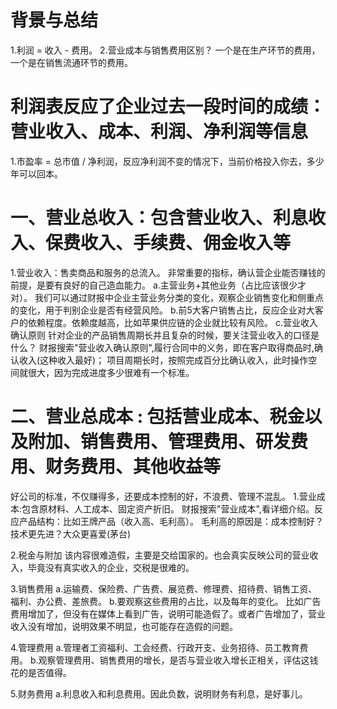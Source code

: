 # 背景与总结
1.利润 = 收入 - 费用。
2.营业成本与销售费用区别？
一个是在生产环节的费用，一个是在销售流通环节的费用。


# 利润表反应了企业过去一段时间的成绩：营业收入、成本、利润、净利润等信息
1.市盈率 = 总市值 / 净利润，反应净利润不变的情况下，当前价格投入你去，多少年可以回本。

# 一、营业总收入：包含营业收入、利息收入、保费收入、手续费、佣金收入等
1.营业收入：售卖商品和服务的总流入。
非常重要的指标，确认营企业能否赚钱的前提，是要有良好的自己造血能力。
a.主营业务+其他业务（占比应该很少才对）。
我们可以通过财报中企业主营业务分类的变化，观察企业销售变化和侧重点的变化，用于判别企业是否有经营风险。
b.前5大客户销售占比，反应企业对大客户的依赖程度。依赖度越高，比如苹果供应链的企业就比较有风险。
c.营业收入确认原则
针对企业的产品销售周期长并且复杂的时候，要关注营业收入的口径是什么？
财报搜索"营业收入确认原则",履行合同中的义务，即在客户取得商品时,确认收入(这种收入最好)；
项目周期长时，按照完成百分比确认收入，此时操作空间就很大，因为完成进度多少很难有一个标准。

# 二、营业总成本 : 包括营业成本、税金以及附加、销售费用、管理费用、研发费用、财务费用、其他收益等
好公司的标准，不仅赚得多，还要成本控制的好，不浪费、管理不混乱。
1.营业成本:包含原材料、人工成本、固定资产折旧。
财报搜索"营业成本",看详细介绍。反应产品结构：比如王牌产品（收入高、毛利高）。
毛利高的原因是：成本控制好？技术更先进？大众更喜爱(茅台)

2.税金与附加
该内容很难造假，主要是交给国家的。也会真实反映公司的营业收入，毕竟没有真实收入的企业，交税是很难的。

3.销售费用
a.运输费、保险费、广告费、展览费、修理费、招待费、销售工资、福利、办公费、差旅费。
b.要观察这些费用的占比，以及每年的变化。
比如广告费用增加了，但没有在媒体上看到广告，说明可能造假了。或者广告增加了，营业收入没有增加，说明效果不明显，也可能存在造假的问题。

4.管理费用
a.管理者工资福利、工会经费、行政开支、业务招待、员工教育费用。
b.观察管理费用、销售费用的增长，是否与营业收入增长正相关，评估这钱花的是否值得。

5.财务费用
a.利息收入和利息费用。因此负数，说明财务有利息，是好事儿。
